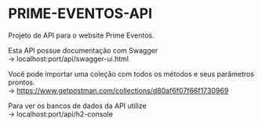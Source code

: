 # PRIME-EVENTOS-API
Projeto de API para o website Prime Eventos.

Esta API possue documentação com Swagger<br/>
-> localhost:port/api/swagger-ui.html

Você pode importar uma coleção com todos os métodos e seus parâmetros prontos.<br/>
-> https://www.getpostman.com/collections/d80af6f07f66f1730969

Para ver os bancos de dados da API utilize<br/>
-> localhost:port/api/h2-console

